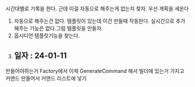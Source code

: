 시간대별로 기록을 한다. 근데 이걸 자동으로 해주는게 없는지 찾자.
우선 계획을 세운다
1. 자동으로 해주는건 없다. 템플릿이 있는데 이건 만들때 작동한다. 실시간으로 추가해주는 기능은 없다.그럼 템플릿을 만들자.
2.  옵시디언 템플릿기능을 찾는다.
3. ## 일자 : 24-01-11


만들어야하는거
	Factory에서 이제 GenerateCommand 해서 빌더에 있는거 가지고 커맨드 만들어서 커맨드 리스트에 넣기
	